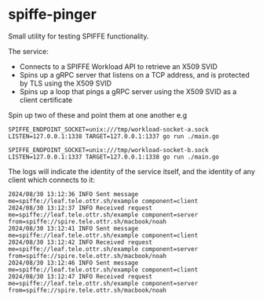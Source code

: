 # spiffe-pinger

Small utility for testing SPIFFE functionality.

The service:

- Connects to a SPIFFE Workload API to retrieve an X509 SVID
- Spins up a gRPC server that listens on a TCP address, and is protected by TLS
  using the X509 SVID
- Spins up a loop that pings a gRPC server using the X509 SVID as a client
  certificate

Spin up two of these and point them at one another e.g

```shell
SPIFFE_ENDPOINT_SOCKET=unix:///tmp/workload-socket-a.sock LISTEN=127.0.0.1:1338 TARGET=127.0.0.1:1337 go run ./main.go
```

```shell
SPIFFE_ENDPOINT_SOCKET=unix:///tmp/workload-socket-b.sock LISTEN=127.0.0.1:1337 TARGET=127.0.0.1:1338 go run ./main.go
```

The logs will indicate the identity of the service itself, and the identity of
any client which connects to it:

```shell
2024/08/30 13:12:36 INFO Sent message me=spiffe://leaf.tele.ottr.sh/example component=client
2024/08/30 13:12:37 INFO Received request me=spiffe://leaf.tele.ottr.sh/example component=server from=spiffe://spire.tele.ottr.sh/macbook/noah
2024/08/30 13:12:41 INFO Sent message me=spiffe://leaf.tele.ottr.sh/example component=client
2024/08/30 13:12:42 INFO Received request me=spiffe://leaf.tele.ottr.sh/example component=server from=spiffe://spire.tele.ottr.sh/macbook/noah
2024/08/30 13:12:46 INFO Sent message me=spiffe://leaf.tele.ottr.sh/example component=client
2024/08/30 13:12:47 INFO Received request me=spiffe://leaf.tele.ottr.sh/example component=server from=spiffe://spire.tele.ottr.sh/macbook/noah
```